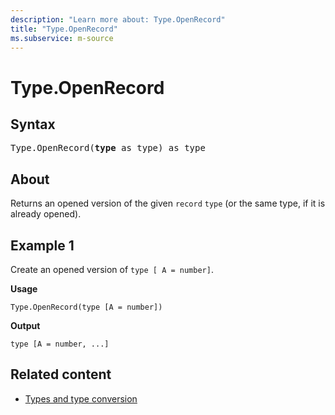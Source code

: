 ```yaml
---
description: "Learn more about: Type.OpenRecord"
title: "Type.OpenRecord"
ms.subservice: m-source
---
```

# Type.OpenRecord

## Syntax

<pre>
Type.OpenRecord(<b>type</b> as type) as type
</pre>
  
## About

Returns an opened version of the given `record` `type` (or the same type, if it is already opened).

## Example 1

Create an opened version of `type [ A = number]`.

**Usage**

```powerquery-m
Type.OpenRecord(type [A = number])
```

**Output**

`type [A = number, ...]`

## Related content

* [Types and type conversion](type-conversion.md)
